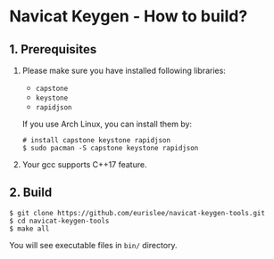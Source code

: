 # Navicat Keygen - How to build?

## 1. Prerequisites

1. Please make sure you have installed following libraries:

   * `capstone`
   * `keystone`
   * `rapidjson`

   If you use Arch Linux, you can install them by:

   ```console
   # install capstone keystone rapidjson
   $ sudo pacman -S capstone keystone rapidjson
   ```

2. Your gcc supports C++17 feature.

## 2. Build

```console
$ git clone https://github.com/eurislee/navicat-keygen-tools.git
$ cd navicat-keygen-tools
$ make all
```

You will see executable files in `bin/` directory. 
